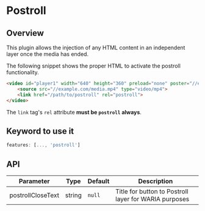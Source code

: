 # Postroll

## Overview

This plugin allows the injection of any HTML content in an independent layer once the media has ended.

The following snippet shows the proper HTML to activate the postroll functionality.

```html
<video id="player1" width="640" height="360" preload="none" poster="//example.com/poster.jpg">
    <source src="//example.com/media.mp4" type="video/mp4">
    <link href="/path/to/postroll" rel="postroll">
</video>
```

The `link` tag's `rel` attribute **must be `postroll` always**.

## Keyword to use it
```javascript
features: [..., 'postroll']
```

## API

Parameter | Type | Default | Description
------ | --------- | ------- | --------
postrollCloseText | string | `null` | Title for button to Postroll layer for WARIA purposes